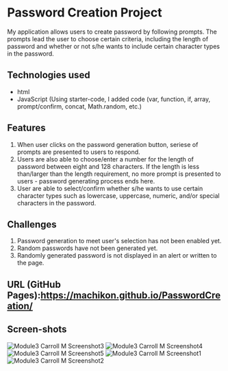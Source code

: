 # Password Creation Project
My application allows users to create password by following prompts. The prompts lead the user to choose certain criteria, including the length of password and whether or not s/he wants to include certain character types in the password.

## Technologies used
- html 
- JavaScript (Using starter-code, I added code (var, function, if, array, prompt/confirm, concat, Math.random, etc.)

## Features 
1. When user clicks on the password generation button, seriese of prompts are presented to users to respond. 
2. Users are also able to choose/enter a number for the length of password between eight and 128 characters. If the length is less than/larger than the length requirement, no more prompt is presented to users - password generating process ends here.
3. User are able to select/confirm whether s/he wants to use certain character types such as lowercase, uppercase, numeric, and/or special characters in the password.

## Challenges
1. Password generation to meet user's selection has not been enabled yet.
2. Random passwords have not been generated yet.
3. Randomly generated password is not displayed in an alert or written to the page.

## URL (GitHub Pages):https://machikon.github.io/PasswordCreation/

## Screen-shots

![Module3 Carroll M Screenshot3](https://user-images.githubusercontent.com/106935371/193191507-33dbc64d-0cb9-47d6-ae46-76dde26c2ed8.png)
![Module3 Carroll M Screenshot4](https://user-images.githubusercontent.com/106935371/193191508-222deadc-9af5-467c-b1a2-74dedead682e.png)
![Module3 Carroll M Screenshot5](https://user-images.githubusercontent.com/106935371/193191509-77d807b8-80d2-4dd5-9998-94a35dd81767.png)
![Module3 Carroll M Screenshot1](https://user-images.githubusercontent.com/106935371/193191511-197db2fe-e78a-43c3-a092-553dbc001c20.png)
![Module3 Carroll M Screenshot2](https://user-images.githubusercontent.com/106935371/193191512-a814e6e1-83a1-44dc-b0b5-184e5cc0713b.png)
